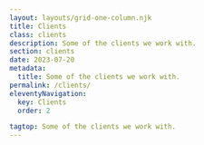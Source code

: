 ```yaml
---
layout: layouts/grid-one-column.njk
title: Clients
class: clients
description: Some of the clients we work with.
section: clients
date: 2023-07-20
metadata:
  title: Some of the clients we work with.
permalink: /clients/
eleventyNavigation:
  key: Clients
  order: 2

tagtop: Some of the clients we work with.
---
```









